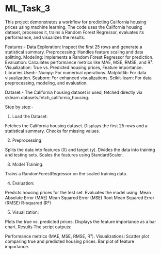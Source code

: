# ML_Task_3

This project demonstrates a workflow for predicting California housing prices using machine learning. The code uses the California housing dataset, processes it, trains a Random Forest Regressor, evaluates its performance, and visualizes the results.

Features:-
Data Exploration: Inspect the first 25 rows and generate a statistical summary.
Preprocessing: Handles feature scaling and data splitting.
Modeling: Implements a Random Forest Regressor for prediction.
Evaluation: Calculates performance metrics like MAE, MSE, RMSE, and R².
Visualization: True vs. Predicted housing prices, Feature importance.
Libraries Used:-
Numpy: For numerical operations.
Matplotlib: For data visualization.
Seaborn: For enhanced visualizations.
Scikit-learn: For data preprocessing, modeling, and evaluation.

Dataset:- The California housing dataset is used,
fetched directly via sklearn.datasets.fetch_california_housing.

Step by step:-

1) Load the Dataset:

Fetches the California housing dataset.
Displays the first 25 rows and a statistical summary.
Checks for missing values.

2) Preprocessing:

Splits the data into features (X) and target (y).
Divides the data into training and testing sets.
Scales the features using StandardScaler.

3) Model Training:

Trains a RandomForestRegressor on the scaled training data.

4) Evaluation:

Predicts housing prices for the test set.
Evaluates the model using:
Mean Absolute Error (MAE)
Mean Squared Error (MSE)
Root Mean Squared Error (RMSE)
R-squared (R²)

5) Visualization:

Plots the true vs. predicted prices.
Displays the feature importance as a bar chart.
Results
The script outputs:

Performance metrics (MAE, MSE, RMSE, R²).
Visualizations:
Scatter plot comparing true and predicted housing prices.
Bar plot of feature importance.
